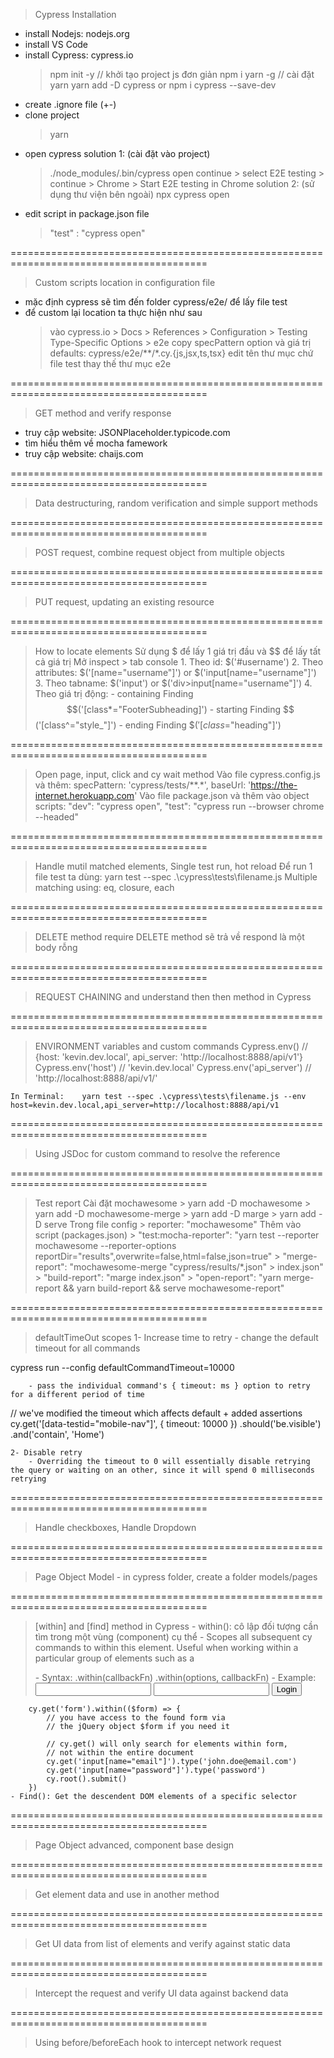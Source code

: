 > Cypress Installation
- install Nodejs: nodejs.org
- install VS Code
- install Cypress: cypress.io
    > npm init -y       // khởi tạo project js đơn giản
    > npm i yarn -g     // cài đặt yarn
    > yarn add -D cypress or npm i cypress --save-dev
- create .ignore file (+-)
- clone project
    > yarn
- open cypress
    solution 1: (cài đặt vào project)
    > ./node_modules/.bin/cypress open
    > continue > select E2E testing > continue > Chrome > Start E2E testing in Chrome
    solution 2: (sử dụng thư viện bên ngoài)
    > npx cypress open
- edit script in package.json file
    > "test" : "cypress open"

========================================================================================
> Custom scripts location in configuration file
- mặc định cypress sẽ tìm đến folder cypress/e2e/ để lấy file test
- để custom lại location ta thực hiện như sau
    > vào cypress.io > Docs > References > Configuration > Testing Type-Specific Options > e2e
    > copy specPattern option và giá trị defaults: cypress/e2e/**/*.cy.{js,jsx,ts,tsx}
    > edit tên thư mục chứ file test thay thế thư mục e2e

========================================================================================
> GET method and verify response
- truy cập website: JSONPlaceholder.typicode.com
- tìm hiểu thêm về mocha famework
- truy cập website: chaijs.com

========================================================================================
> Data destructuring, random verification and simple support methods

========================================================================================
> POST request, combine request object from multiple objects

========================================================================================
> PUT request, updating an existing resource

========================================================================================
> How to locate elements
    Sử dụng $ để lấy 1 giá trị đầu và $$ để lấy tất cả giá trị
    Mở inspect > tab console
    1. Theo id: $('#username')
    2. Theo attributes: $('[name="username"]')  or  $('input[name="username"]')
    3. Theo tabname: $('input')         or      $('div>input[name="username"]')
    4. Theo giá trị động: 
        - containing Finding  $$('[class*="FooterSubheading]')
        - starting Finding    $$('[class^="style_"]')
        - ending Finding      $$('[class$="heading"]')

========================================================================================
> Open page, input, click and cy wait method
    Vào file cypress.config.js và thêm:
        specPattern: 'cypress/tests/**.*',
        baseUrl: 'https://the-internet.herokuapp.com'
    Vào file package.json và thêm vào object scripts:
        "dev": "cypress open",
        "test": "cypress run --browser chrome --headed"

========================================================================================
> Handle mutil matched elements, Single test run, hot reload
    Để run 1 file test ta dùng: yarn test --spec .\cypress\tests\filename.js
    Multiple matching using: eq, closure, each

========================================================================================
> DELETE method
    require DELETE method sẽ trả về respond là một body rỗng 

========================================================================================
> REQUEST CHAINING and understand then then method in Cypress

========================================================================================
> ENVIRONMENT variables and custom commands
    Cypress.env() // {host: 'kevin.dev.local', api_server: 'http://localhost:8888/api/v1'}
    Cypress.env('host') // 'kevin.dev.local'
    Cypress.env('api_server') // 'http://localhost:8888/api/v1/'

    In Terminal:    yarn test --spec .\cypress\tests\filename.js --env host=kevin.dev.local,api_server=http://localhost:8888/api/v1

========================================================================================
> Using JSDoc for custom command to resolve the reference

========================================================================================
> Test report
    Cài đặt mochawesome > yarn add -D mochawesome
                        > yarn add -D mochawesome-merge
                        > yarn add -D marge
                        > yarn add -D serve
    Trong file config   > reporter: "mochawesome"
    Thêm vào script (packages.json) > "test:mocha-reporter": "yarn test --reporter mochawesome --reporter-options reportDir=\"results\",overwrite=false,html=false,json=true"
                                    > "merge-report": "mochawesome-merge \"cypress/results/*.json\" > index.json"
                                    > "build-report": "marge index.json"
                                    > "open-report": "yarn merge-report && yarn build-report && serve mochawesome-report"

========================================================================================
> defaultTimeOut scopes
    1- Increase time to retry
        - change the default timeout for all commands

cypress run --config defaultCommandTimeout=10000   

        - pass the individual command's { timeout: ms } option to retry for a different period of time

// we've modified the timeout which affects default + added assertions
cy.get('[data-testid="mobile-nav"]', { timeout: 10000 })
  .should('be.visible')
  .and('contain', 'Home')

    2- Disable retry
        - Overriding the timeout to 0 will essentially disable retrying the query or waiting on an other, since it will spend 0 milliseconds retrying

======================================================================================== 
> Handle checkboxes, Handle Dropdown

========================================================================================
> Page Object Model
    - in cypress folder, create a folder models/pages

========================================================================================
> [within] and [find] method in Cypress
    - within(): cô lập đối tượng cần tìm trong một vùng (component) cụ thể
    - Scopes all subsequent cy commands to within this element. Useful when working within a particular group of elements such as a <form>
    - Syntax:
        .within(callbackFn)
        .within(options, callbackFn)
    - Example:
        <form>
            <input name="email" type="email" />
            <input name="password" type="password" />
            <button type="submit">Login</button>
        </form>

        cy.get('form').within(($form) => {
            // you have access to the found form via
            // the jQuery object $form if you need it

            // cy.get() will only search for elements within form,
            // not within the entire document
            cy.get('input[name="email"]').type('john.doe@email.com')
            cy.get('input[name="password"]').type('password')
            cy.root().submit()
        })
    - Find(): Get the descendent DOM elements of a specific selector

========================================================================================
> Page Object advanced, component base design

========================================================================================
> Get element data and use in another method

========================================================================================
> Get UI data from list of elements and verify against static data

========================================================================================
> Intercept the request and verify UI data against backend data

========================================================================================
> Using before/beforeEach hook to intercept network request